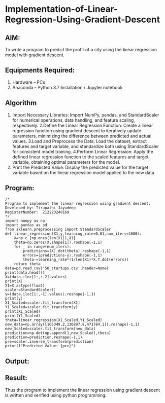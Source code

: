 # Implementation-of-Linear-Regression-Using-Gradient-Descent

## AIM:
To write a program to predict the profit of a city using the linear regression model with gradient descent.

## Equipments Required:
1. Hardware – PCs
2. Anaconda – Python 3.7 Installation / Jupyter notebook

## Algorithm
1. Import Necessary Libraries:
Import NumPy, pandas, and StandardScaler for numerical operations, data handling, and feature scaling, respectively.
2.Define the Linear Regression Function:
Create a linear regression function using gradient descent to iteratively update parameters, minimizing the difference between predicted and actual values.
3.Load and Preprocess the Data:
Load the dataset, extract features and target variable, and standardize both using StandardScaler for consistent model training.
4.Perform Linear Regression:
Apply the defined linear regression function to the scaled features and target variable, obtaining optimal parameters for the model. 
5. Print the Predicted Value:
Display the predicted value for the target variable based on the linear regression model applied to the new data.

## Program:
```
/*
Program to implement the linear regression using gradient descent.
Developed by: Tirupathi Jayadeep
RegisterNumber:  212223240169
*/
import numpy as np
import pandas as pd
from sklearn.preprocessing import StandardScaler
def linear_regression(X1,y,learning_rate=0.01,num_iters=1000):
    X=np.c_[np.ones(len(X1)),X1]
    theta=np.zeros(X.shape[1]).reshape(-1,1)
    for _ in range(num_iters):
        predictions=(X).dot(theta).reshape(-1,1)
        errors=(predictions-y).reshape(-1,1)
        theta-=learning_rate*(1/len(X1)*X.T.dot(errors))
    return theta
data=pd.read_csv('50_startups.csv',header=None)
print(data.head())
X=(data.iloc[1:,:-2].values)
print(X)
X1=X.astype(float)
scaler=StandardScaler()
y=(data.iloc[1:,-1].values).reshape(-1,1)
print(y)
X1_Scaled=scaler.fit_transform(X1)
Y1_Scaled=scaler.fit_transform(y)
print(X1_Scaled)
print(Y1_Scaled)
theta=linear_regression(X1_Scaled,Y1_Scaled)
new_data=np.array([165349.2,136897.8,471784.1]).reshape(-1,1)
new_Scaled=scaler.fit_transform(new_data)
prediction=np.dot(np.append(1,new_Scaled),theta)
prediction=prediction.reshape(-1,1)
pre=scaler.inverse_transform(prediction)
print(f"Predicted Value: {pre}")
```

## Output:


## Result:
Thus the program to implement the linear regression using gradient descent is written and verified using python programming.
